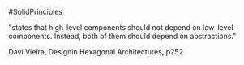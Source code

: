 #SolidPrinciples

"states that high-level components should not depend on low-level components. Instead, both of them should depend on abstractions."

Davi Vieira, Designin Hexagonal Architectures, p252